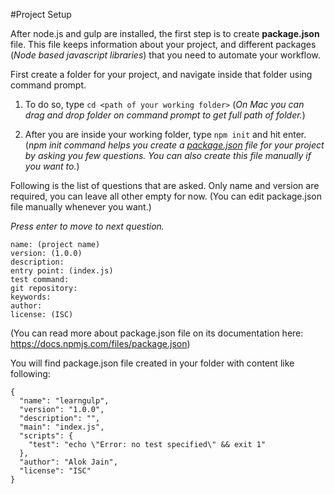 #Project Setup

After node.js and gulp are installed, the first step is to create **package.json** file. This file keeps information about your project, and different packages (*Node based javascript libraries*) that you need to automate your workflow.

First create a folder for your project, and navigate inside that folder using command prompt.

1. To do so, type ```cd <path of your working folder>```
(*On Mac you can drag and drop folder on command prompt to get full path of folder.*)

2. After you are inside your working folder, type ```npm init``` and hit enter. (*npm init command helps you create a [package.json](https://docs.npmjs.com/files/package.json) file for your project by asking you few questions. You can also create this file manually if you want to.*)

Following is the list of questions that are asked. Only name and version are required, you can leave all other empty for now. (You can edit package.json file manually whenever you want.) 

*Press enter to move to next question.*

```
name: (project name)
version: (1.0.0)
description:
entry point: (index.js)
test command:
git repository: 
keywords:
author: 
license: (ISC)
```

(You can read more about package.json file on its documentation here: https://docs.npmjs.com/files/package.json)

You will find package.json file created in your folder with content like following:

```
{
  "name": "learngulp",
  "version": "1.0.0",
  "description": "",
  "main": "index.js",
  "scripts": {
    "test": "echo \"Error: no test specified\" && exit 1"
  },
  "author": "Alok Jain",
  "license": "ISC"
}
```
